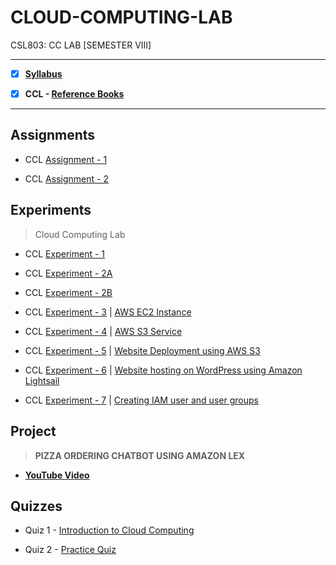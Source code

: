 # CLOUD-COMPUTING-LAB
 CSL803: CC LAB [SEMESTER VIII]
 
---
 
 - [X] **[Syllabus](https://github.com/Amey-Thakur/CLOUD-COMPUTING-LAB/blob/main/MU%20SEM%20VIII%20SYLLABUS.pdf)**
 
 - [X] **CCL - [Reference Books](https://github.com/Amey-Thakur/CLOUD-COMPUTING-LAB/tree/main/Reference%20Books)**

---

## Assignments
 
 - CCL [Assignment - 1](https://github.com/Amey-Thakur/CLOUD-COMPUTING-LAB/blob/main/Assignments/AMEY_B-50_CCL_ASSIGNMENT-1.pdf)
 
 - CCL [Assignment - 2](https://github.com/Amey-Thakur/CLOUD-COMPUTING-LAB/blob/main/Assignments/AMEY_B-50_CCL_ASSIGNMENT-2.pdf)


## Experiments 
 
 >Cloud Computing Lab
 
 - CCL [Experiment - 1](https://github.com/Amey-Thakur/CLOUD-COMPUTING-LAB/blob/main/Experiments/AMEY_B-50_CCL_EXPERIMENT-1.pdf)
 
 - CCL [Experiment - 2A](https://github.com/Amey-Thakur/CLOUD-COMPUTING-LAB/blob/main/Experiments/AMEY_B-50_CCL_EXPERIMENT-2A.pdf)
 
 - CCL [Experiment - 2B](https://github.com/Amey-Thakur/CLOUD-COMPUTING-LAB/blob/main/Experiments/AMEY_B-50_CCL_EXPERIMENT-2B.pdf)
 
 - CCL [Experiment - 3](https://github.com/Amey-Thakur/CLOUD-COMPUTING-LAB/blob/main/Experiments/AMEY_B-50_CCL_EXPERIMENT-3.pdf) | [AWS EC2 Instance](https://youtu.be/y-oACtu8djc)
 
 - CCL [Experiment - 4](https://github.com/Amey-Thakur/CLOUD-COMPUTING-LAB/blob/main/Experiments/AMEY_B-50_CCL_EXPERIMENT-4.pdf) | [AWS S3 Service](https://youtu.be/CnM07Vg7pW8)
 
 - CCL [Experiment - 5](https://github.com/Amey-Thakur/CLOUD-COMPUTING-LAB/blob/main/Experiments/AMEY_B-50_CCL_EXPERIMENT-5.pdf) | [Website Deployment using AWS S3](https://youtu.be/CnM07Vg7pW8)
 
 - CCL [Experiment - 6](https://github.com/Amey-Thakur/CLOUD-COMPUTING-LAB/blob/main/Experiments/AMEY_B-50_CCL_EXPERIMENT-6.pdf) | [Website hosting on WordPress using Amazon Lightsail](https://youtu.be/Ey8Tm4cC6yo)
 
 - CCL [Experiment - 7]() | [Creating IAM user and user groups](https://youtu.be/dnmuv0PC7W8)


## Project

 >**PIZZA ORDERING CHATBOT USING AMAZON LEX**
 
 - **[YouTube Video](https://youtu.be/FHbXSo95S7A)**


 ## Quizzes
 
 - Quiz 1 - [Introduction to Cloud Computing](https://github.com/Amey-Thakur/CLOUD-COMPUTING-LAB/blob/main/Quizzes/Quiz%201_Introduction%20to%20Cloud%20Computing.pdf)
 
 - Quiz 2 - [Practice Quiz](https://github.com/Amey-Thakur/CLOUD-COMPUTING-LAB/blob/main/Quizzes/Quiz%202_FH%202022_BE%20Div%20B_Reshma%20Koli.pdf)

